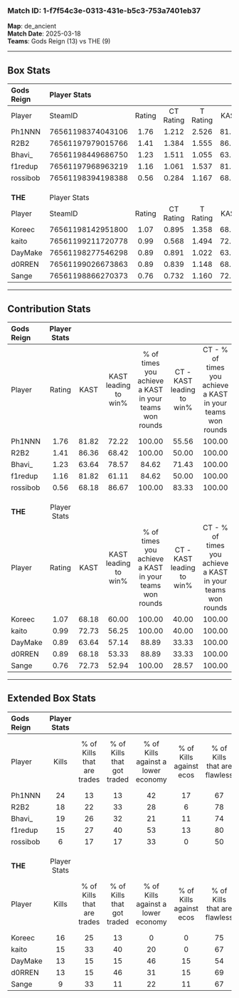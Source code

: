 ### Match ID: 1-f7f54c3e-0313-431e-b5c3-753a7401eb37  
**Map**: de_ancient  
**Match Date**: 2025-03-18  
**Teams**: Gods Reign (13) vs THE (9)  

---  

## Box Stats  

| **Gods Reign** | Player Stats      |        |           |          |       |       |       |         |        |      |     |
| :- | :- | :-: | :-: | :-: | :-: | :-: | :-: | :-: | :-: | :-: | :-: |
| Player         | SteamID           | Rating | CT Rating | T Rating | KAST  |  ADR  | Kills | Assists | Deaths | K/D  | HS% |
| Ph1NNN         | 76561198374043106 |  1.76  |   1.212   |  2.526   | 81.82 | 112.2 |  24   |    4    |   9    | 2.67 | 58  |
| R2B2           | 76561197979015766 |  1.41  |   1.384   |  1.555   | 86.36 | 77.8  |  18   |    7    |   11   | 1.64 | 77  |
| Bhavi_         | 76561198449686750 |  1.23  |   1.511   |  1.055   | 63.64 | 96.4  |  19   |    8    |   16   | 1.19 | 68  |
| f1redup        | 76561197968963219 |  1.16  |   1.061   |  1.537   | 81.82 | 65.6  |  15   |    3    |   13   | 1.15 | 20  |
| rossibob       | 76561198394198388 |  0.56  |   0.284   |  1.167   | 68.18 | 51.0  |   6   |    4    |   17   | 0.35 | 83  |
|                |                   |        |           |          |       |       |       |         |        |      |     |
|                |                   |        |           |          |       |       |       |         |        |      |     |
|                |                   |        |           |          |       |       |       |         |        |      |     |
| **THE**        | Player Stats      |        |           |          |       |       |       |         |        |      |     |
| Player         | SteamID           | Rating | CT Rating | T Rating | KAST  |  ADR  | Kills | Assists | Deaths | K/D  | HS% |
| Koreec         | 76561198142951800 |  1.07  |   0.895   |  1.358   | 68.18 | 79.7  |  16   |    4    |   16   | 1.00 | 43  |
| kaito          | 76561199211720778 |  0.99  |   0.568   |  1.494   | 72.73 | 67.3  |  15   |    2    |   17   | 0.88 | 40  |
| DayMake        | 76561198277546298 |  0.89  |   0.891   |  1.022   | 63.64 | 63.0  |  13   |    3    |   15   | 0.87 | 23  |
| d0RREN         | 76561199026673863 |  0.89  |   0.839   |  1.148   | 68.18 | 65.6  |  13   |    4    |   17   | 0.76 | 69  |
| Sange          | 76561198866270373 |  0.76  |   0.732   |  1.160   | 72.73 | 57.3  |   9   |   10    |   17   | 0.53 | 77  |
---  

## Contribution Stats  

| **Gods Reign** | Player Stats |       |                      |                                                        |                           |                                                             |                          |                                                            |
| :- | :-: | :-: | :-: | :-: | :-: | :-: | :-: | :-: |
| Player         |    Rating    | KAST  | KAST leading to win% | % of times you achieve a KAST in your teams won rounds | CT - KAST leading to win% | CT - % of times you achieve a KAST in your teams won rounds | T - KAST leading to win% | T - % of times you achieve a KAST in your teams won rounds |
| Ph1NNN         |     1.76     | 81.82 |        72.22         |                         100.00                         |           55.56           |                           100.00                            |          88.89           |                           100.00                           |
| R2B2           |     1.41     | 86.36 |        68.42         |                         100.00                         |           50.00           |                           100.00                            |          88.89           |                           100.00                           |
| Bhavi_         |     1.23     | 63.64 |        78.57         |                         84.62                          |           71.43           |                           100.00                            |          85.71           |                           75.00                            |
| f1redup        |     1.16     | 81.82 |        61.11         |                         84.62                          |           50.00           |                           100.00                            |          75.00           |                           75.00                            |
| rossibob       |     0.56     | 68.18 |        86.67         |                         100.00                         |           83.33           |                           100.00                            |          88.89           |                           100.00                           |
|                |              |       |                      |                                                        |                           |                                                             |                          |                                                            |
|                |              |       |                      |                                                        |                           |                                                             |                          |                                                            |
|                |              |       |                      |                                                        |                           |                                                             |                          |                                                            |
| **THE**        | Player Stats |       |                      |                                                        |                           |                                                             |                          |                                                            |
| Player         |    Rating    | KAST  | KAST leading to win% | % of times you achieve a KAST in your teams won rounds | CT - KAST leading to win% | CT - % of times you achieve a KAST in your teams won rounds | T - KAST leading to win% | T - % of times you achieve a KAST in your teams won rounds |
| Koreec         |     1.07     | 68.18 |        60.00         |                         100.00                         |           40.00           |                           100.00                            |          70.00           |                           100.00                           |
| kaito          |     0.99     | 72.73 |        56.25         |                         100.00                         |           40.00           |                           100.00                            |          63.64           |                           100.00                           |
| DayMake        |     0.89     | 63.64 |        57.14         |                         88.89                          |           33.33           |                           100.00                            |          75.00           |                           85.71                            |
| d0RREN         |     0.89     | 68.18 |        53.33         |                         88.89                          |           33.33           |                           100.00                            |          66.67           |                           85.71                            |
| Sange          |     0.76     | 72.73 |        52.94         |                         100.00                         |           28.57           |                           100.00                            |          70.00           |                           100.00                           |
---  

## Extended Box Stats  

| **Gods Reign** | Player Stats |                            |                            |                                    |                         |                              |                                 |        |                             |                                     |                          |                               |                            |
| :- | :-: | :-: | :-: | :-: | :-: | :-: | :-: | :-: | :-: | :-: | :-: | :-: | :-: |
| Player         |    Kills     | % of Kills that are trades | % of Kills that got traded | % of Kills against a lower economy | % of Kills against ecos | % of Kills that are flawless | % of Kills that are close duels | Deaths | % of Deaths that get traded | % of Deaths against a lower economy | % of Deaths against ecos | % of Deaths that are flawless | % of Deaths that are close |
| Ph1NNN         |      24      |             13             |             13             |                 42                 |           17            |              67              |                0                |   9    |             22              |                 11                  |            11            |              67               |             11             |
| R2B2           |      18      |             22             |             33             |                 28                 |            6            |              78              |               17                |   11   |             18              |                 18                  |            9             |              55               |             0              |
| Bhavi_         |      19      |             26             |             32             |                 21                 |           11            |              74              |                0                |   16   |             19              |                 19                  |            13            |              75               |             0              |
| f1redup        |      15      |             27             |             40             |                 53                 |           13            |              80              |               13                |   13   |             38              |                 23                  |            8             |              69               |             0              |
| rossibob       |      6       |             17             |             17             |                 33                 |            0            |              50              |               17                |   17   |             29              |                 24                  |            12            |              65               |             12             |
|                |              |                            |                            |                                    |                         |                              |                                 |        |                             |                                     |                          |                               |                            |
|                |              |                            |                            |                                    |                         |                              |                                 |        |                             |                                     |                          |                               |                            |
|                |              |                            |                            |                                    |                         |                              |                                 |        |                             |                                     |                          |                               |                            |
| **THE**        | Player Stats |                            |                            |                                    |                         |                              |                                 |        |                             |                                     |                          |                               |                            |
| Player         |    Kills     | % of Kills that are trades | % of Kills that got traded | % of Kills against a lower economy | % of Kills against ecos | % of Kills that are flawless | % of Kills that are close duels | Deaths | % of Deaths that get traded | % of Deaths against a lower economy | % of Deaths against ecos | % of Deaths that are flawless | % of Deaths that are close |
| Koreec         |      16      |             25             |             13             |                 0                  |            0            |              75              |                0                |   16   |             19              |                  6                  |            0             |              56               |             0              |
| kaito          |      15      |             33             |             40             |                 20                 |            0            |              67              |                0                |   17   |             18              |                  0                  |            0             |              94               |             6              |
| DayMake        |      13      |             15             |             15             |                 46                 |           15            |              54              |               15                |   15   |             27              |                  7                  |            0             |              73               |             7              |
| d0RREN         |      13      |             15             |             46             |                 31                 |           15            |              69              |                8                |   17   |             29              |                  0                  |            0             |              71               |             18             |
| Sange          |      9       |             33             |             11             |                 22                 |           11            |              67              |                0                |   17   |             41              |                  6                  |            6             |              71               |             6              |
